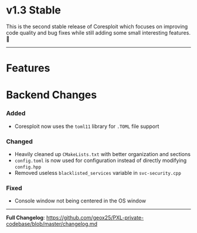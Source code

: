 # v1.3 Stable
This is the second stable release of Coresploit which focuses on improving code quality and bug fixes while still adding some small interesting features. :tada:

---
# Features



# Backend Changes

### Added

- Coresploit now uses the `toml11` library for `.TOML` file support

### Changed

- Heavily cleaned up `CMakeLists.txt` with better organization and sections
- `config.toml` is now used for configuration instead of directly modifying `config.hpp`
- Removed useless `blacklisted_services` variable in `svc-security.cpp`

### Fixed

- Console window not being centered in the OS window

---

**Full Changelog**: https://github.com/geox25/PXL-private-codebase/blob/master/changelog.md
